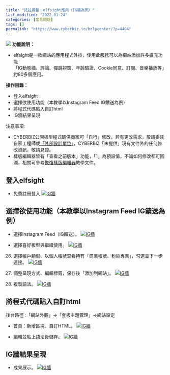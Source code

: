```yaml
---
title: "托拉板型－elfsight應用（IG牆為例）"
last_modified: "2022-01-24"
categories: [常見問題]
tags: []
permalink: "https://www.cyberbiz.io/helpcenter/?p=4404"
---
```


![](https://www.cyberbiz.io/support/wp-content/uploads/2021/08/全版本.png)
**功能說明：**  

* elfsight是一款網站的應用程式外掛，使用此服務可以為網站添加許多擴充功能  
「IG動態牆、評論、彈跳視窗、年齡驗證、Cookie同意、訂閱、音樂播放等」約80多個應用。

**操作目錄：**

* 登入elfsight
* 選擇欲使用功能（本教學以Instagram Feed IG饋送為例）
* 將程式代碼貼入自訂html
* IG牆結果呈現

注意事項:  

* CYBERBIZ公開板型程式碼供商家可「自行」修改，若有更改需求，敬請委託自家工程師或[「外部設計單位」](https://forms.zohopublic.com/mmcyberbiz/form/Untitled6/formperma/GH2VhOn36W5ZHXJcHiSLpuwS_4Vef-arjktpJ0VT_Y0)，CYBERBIZ「未提供」現有文件外的任何修改資訊，敬請見諒。
* 樣版編輯器皆有「查看之前版本」功能，「1」為預設值，不論如何修改都可回溯，相關可參考[恢復樣版編輯器](https://www.cyberbiz.io/support/?p=16146)教學文件。

## 登入elfsight

* 免費註冊登入
[![IG牆](https://www.cyberbiz.io/support/wp-content/uploads/IG牆1.png)](https://www.cyberbiz.io/support/wp-content/uploads/IG牆1.png)  

## 選擇欲使用功能（本教學以Instagram Feed IG饋送為例）

* 選擇Instagram Feed（IG饋送）。
[![IG牆](https://www.cyberbiz.io/support/wp-content/uploads/IG牆2.png)](https://www.cyberbiz.io/support/wp-content/uploads/IG牆2.png)  

* 選擇喜好板型與繼續使用。
[![IG牆](https://www.cyberbiz.io/support/wp-content/uploads/IG牆3.png)](https://www.cyberbiz.io/support/wp-content/uploads/IG牆3.png)  

26. 選擇帳戶類型、以個人帳號查看持有「商業帳號、粉絲專業」，勾選並下一步連接。
[![IG牆](https://www.cyberbiz.io/support/wp-content/uploads/IG牆4.png)](https://www.cyberbiz.io/support/wp-content/uploads/IG牆4.png)  

27. 調整呈現方式、編輯標籤，保存後「添加到網站」。
[![IG牆](https://www.cyberbiz.io/support/wp-content/uploads/IG牆5.png)](https://www.cyberbiz.io/support/wp-content/uploads/IG牆5.png)  

28. 複製語法。
[![IG牆](https://www.cyberbiz.io/support/wp-content/uploads/IG牆6.png)](https://www.cyberbiz.io/support/wp-content/uploads/IG牆6.png)  

## 將程式代碼貼入自訂html

後台路徑 :「網站外觀」→「套板主題管理」→網站設定  


* 首頁：新增區塊、自訂HTML。
[![IG牆](https://www.cyberbiz.io/support/wp-content/uploads/IG牆7.png)](https://www.cyberbiz.io/support/wp-content/uploads/IG牆7.png)  

* 編輯並貼上語法後儲存。
[![IG牆](https://www.cyberbiz.io/support/wp-content/uploads/IG牆8.png)](https://www.cyberbiz.io/support/wp-content/uploads/IG牆8.png)  

## IG牆結果呈現

* 成果展示。
[![IG牆](https://www.cyberbiz.io/support/wp-content/uploads/IG牆9.png)](https://www.cyberbiz.io/support/wp-content/uploads/IG牆9.png)  


